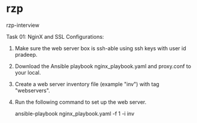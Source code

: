 # rzp
rzp-interview

Task 01: NginX and SSL Configurations:

  1) Make sure the web server box is ssh-able using ssh keys with user id pradeep.

  2) Download the Ansible playbook nginx_playbook.yaml and proxy.conf to your local.

  3) Create a web server inventory file (example "inv") with tag "webservers".

  4) Run the following command to set up the web server.

      ansible-playbook nginx_playbook.yaml -f 1 -i inv
